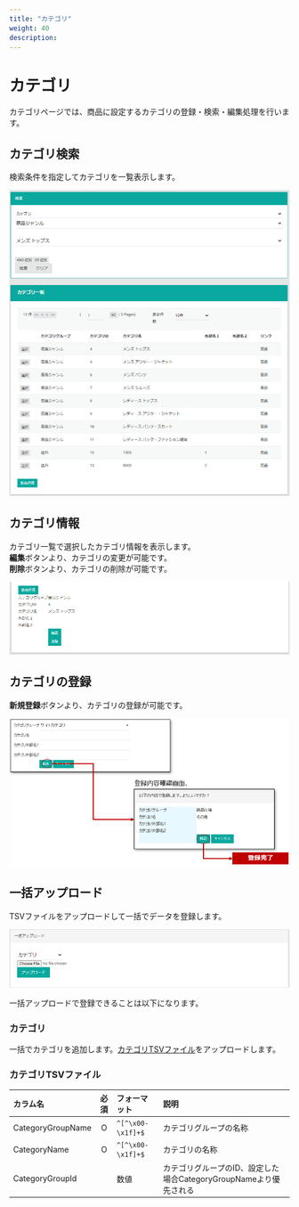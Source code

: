 ```yaml
---
title: "カテゴリ"
weight: 40
description: 
---
```


# カテゴリ
カテゴリページでは、商品に設定するカテゴリの登録・検索・編集処理を行います。

## カテゴリ検索
検索条件を指定してカテゴリを一覧表示します。

![検索](search.png)

## カテゴリ情報
カテゴリ一覧で選択したカテゴリ情報を表示します。  
**編集**ボタンより、カテゴリの変更が可能です。  
**削除**ボタンより、カテゴリの削除が可能です。

![詳細](detail.png)

## カテゴリの登録
**新規登録**ボタンより、カテゴリの登録が可能です。

![作成](create.png)

## 一括アップロード
TSVファイルをアップロードして一括でデータを登録します。

![一括アップロード](bulk-upload.png)

一括アップロードで登録できることは以下になります。

### カテゴリ
一括でカテゴリを追加します。[カテゴリTSVファイル](.#カテゴリtsvファイル)をアップロードします。

### カテゴリTSVファイル

|     カラム名      | 必須  |   フォーマット    |                               説明                                |
| :---------------- | :---: | :---------------- | :---------------------------------------------------------------- |
| CategoryGroupName |   O   | `^[^\x00-\x1f]+$` | カテゴリグループの名称                                            |
| CategoryName      |   O   | `^[^\x00-\x1f]+$` | カテゴリの名称                                                    |
| CategoryGroupId   |       | 数値              | カテゴリグループのID、設定した場合CategoryGroupNameより優先される |

